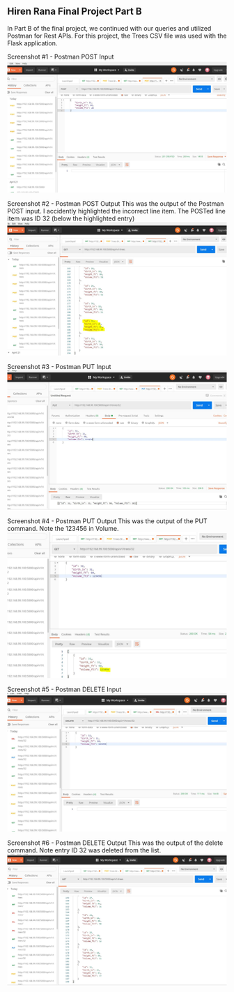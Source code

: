 ## Hiren Rana Final Project Part B
In Part B of the final project, we continued with our queries and utilized Postman for Rest APIs. For this project, the Trees CSV file was used with the Flask application.

Screenshot #1 - Postman POST Input
![Postman POST input](screenshots/Postman_POST.JPG)


Screenshot #2 - Postman POST Output
This was the output of the Postman POST input. I accidently highlighted the incorrect line item. The POSTed line item was ID 32 (below the highlighted entry)
![Postman POST output](screenshots/Confirmation_POST.JPG)


Screenshot #3 - Postman PUT Input
![Postman PUT input](screenshots/Postman_PUT.JPG)


Screenshot #4 - Postman PUT Output
This was the output of the PUT command. Note the 123456 in Volume.
![Postman PUT Output](screenshots/Confirmation_PUT.JPG)


Screenshot #5 - Postman DELETE Input
![Postman DELETE Input](screenshots/Postman_DELETE.JPG)


Screenshot #6 - Postman DELETE Output
This was the output of the delete command. Note entry ID 32 was deleted from the list.
![Postman DELETE Output](screenshots/Confirmation_Delete.JPG)